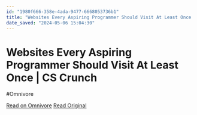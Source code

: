 ```yaml
---
id: "1980f666-358e-4ada-9477-6668053736b1"
title: "Websites Every Aspiring Programmer Should Visit At Least Once | CS Crunch"
date_saved: "2024-05-06 15:04:30"
---
```


# Websites Every Aspiring Programmer Should Visit At Least Once | CS Crunch
#Omnivore

[Read on Omnivore](https://omnivore.app/me/websites-every-aspiring-programmer-should-visit-at-least-once-cs-18f4e386784)
[Read Original](https://cscrunch.com/content/websites-every-aspiring-programmer-should-visit-least-once)

